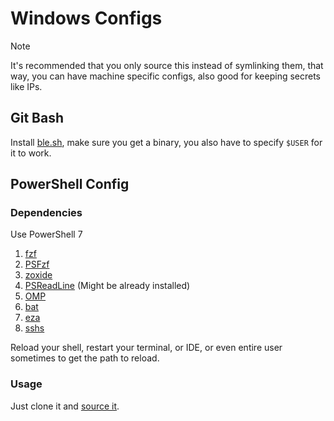 # Windows Configs

> [!NOTE]
> It's recommended that you only source this instead of symlinking them, that way, you can have machine specific configs, also good for keeping secrets like IPs.

## Git Bash

Install [ble.sh](https://github.com/akinomyoga/ble.sh/releases), make sure you get a binary, you also have to specify `$USER` for it to work.

## PowerShell Config

### Dependencies

Use PowerShell 7

1. [fzf](https://github.com/junegunn/fzf?tab=readme-ov-file#windows-packages)
2. [PSFzf](https://github.co%5B%5B%5D%5Dm/kelleyma49/PSFzf)
3. [zoxide](https://github.com/ajeetdsouza/zoxide)
4. [PSReadLine](https://github.com/PowerShell/PSReadLine) (Might be already installed)
5. [OMP](https://github.com/JanDeDobbeleer/oh-my-posh)
6. [bat](https://github.com/sharkdp/bat)
7. [eza](https://github.com/eza-community/eza)
8. [sshs](https://github.com/quantumsheep/sshs)

Reload your shell, restart your terminal, or IDE, or even entire user sometimes to get the path to reload.

### Usage

Just clone it and [source it](https://learn.microsoft.com/en-us/powershell/module/microsoft.powershell.core/about/about_operators?view=powershell-7.4#dot-sourcing-operator-).
